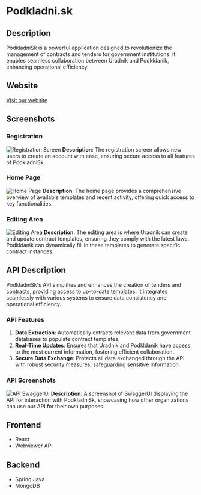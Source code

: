 # Podkladni.sk

## Description

PodkladniSk is a powerful application designed to revolutionize the management of contracts and tenders for government institutions. It enables seamless collaboration between Uradnik and Podkldanik, enhancing operational efficiency.

## Website

[Visit our website](https://podklady-sk.netlify.app/)

## Screenshots

### Registration

![Registration Screen](link-to-registration-screenshot)
**Description**: The registration screen allows new users to create an account with ease, ensuring secure access to all features of PodkladniSk.

### Home Page

![Home Page](link-to-home-page-screenshot)
**Description**: The home page provides a comprehensive overview of available templates and recent activity, offering quick access to key functionalities.

### Editing Area

![Editing Area](link-to-editing-area-screenshot)
**Description**: The editing area is where Uradnik can create and update contract templates, ensuring they comply with the latest laws. Podkldanik can dynamically fill in these templates to generate specific contract instances.

## API Description

PodkladniSk's API simplifies and enhances the creation of tenders and contracts, providing access to up-to-date templates. It integrates seamlessly with various systems to ensure data consistency and operational efficiency.

### API Features

1. **Data Extraction**: Automatically extracts relevant data from government databases to populate contract templates.
2. **Real-Time Updates**: Ensures that Uradnik and Podkldanik have access to the most current information, fostering efficient collaboration.
3. **Secure Data Exchange**: Protects all data exchanged through the API with robust security measures, safeguarding sensitive information.

### API Screenshots

![API SwaggerUI](link-to-api-swaggerui-screenshot)
**Description**: A screenshot of SwaggerUI displaying the API for interaction with PodkladniSk, showcasing how other organizations can use our API for their own purposes.

## Frontend

- React
- Webviewer API

## Backend

- Spring Java
- MongoDB
